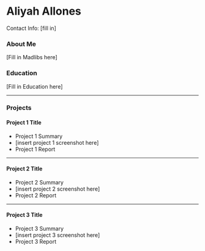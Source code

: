 # Aliyah Allones
Contact Info: [fill in]
### About Me 
[Fill in Madlibs here]

### Education 
[Fill in Education here]
***

### Projects

#### Project 1 Title
 - Project 1 Summary
 - [insert project 1 screenshot here]
 - Project 1 Report
***

#### Project 2 Title
 - Project 2 Summary
 - [insert project 2 screenshot here]
 - Project 2 Report
***

#### Project 3 Title
 - Project 3 Summary
 - [insert project 3 screenshot here]
 - Project 3 Report

